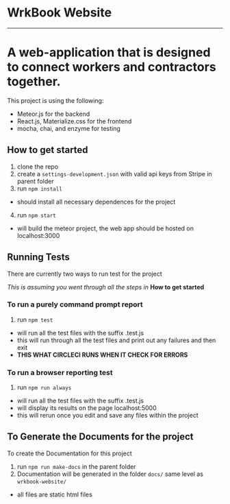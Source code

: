 # WrkBook Website
---------------
A web-application that is designed to connect workers and contractors together.
===============================
This project is using the following:

* Meteor.js for the backend
* React.js, Materialize.css for the frontend
* mocha, chai, and enzyme for testing

## How to get started
1. clone the repo
2. create a `settings-development.json` with valid api keys from Stripe in parent folder
3. run `npm install`
  * should install all necessary dependences for the project
4. run `npm start`
  * will build the meteor project, the web app should be hosted on localhost:3000

## Running Tests
There are currently two ways to run test for the project

<i> This is assuming you went through all the steps in </i><b>How to get started</b>
### To run a purely command prompt report
1. run `npm test`
  * will run all the test files  with the suffix .test.js
  * this will run through all the test files and print out any failures and then exit
  * <b> THIS WHAT CIRCLECI RUNS WHEN IT CHECK FOR ERRORS </b>

### To run a browser reporting test
1. run `npm run always`
  * will run all the test files  with the suffix .test.js
  * will display its results on the page localhost:5000
  * this will rerun once you edit  and save any files within the project

## To Generate the Documents for the project
To create the Documentation for this project
1. run ` npm run make-docs ` in the parent folder
2. Documentation will be generated in the folder `docs/` same level as `wrkbook-website/`
  * all files are static html files
